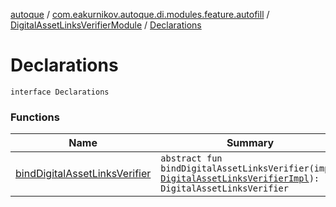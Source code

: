 [autoque](../../../index.md) / [com.eakurnikov.autoque.di.modules.feature.autofill](../../index.md) / [DigitalAssetLinksVerifierModule](../index.md) / [Declarations](./index.md)

# Declarations

`interface Declarations`

### Functions

| Name | Summary |
|---|---|
| [bindDigitalAssetLinksVerifier](bind-digital-asset-links-verifier.md) | `abstract fun bindDigitalAssetLinksVerifier(impl: `[`DigitalAssetLinksVerifierImpl`](../../../com.eakurnikov.autoque.domain.autofill.dal/-digital-asset-links-verifier-impl/index.md)`): DigitalAssetLinksVerifier` |

